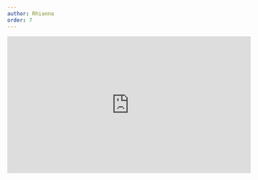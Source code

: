 ```yaml
---
author: Rhianna
order: 7
---
```

<div class=“video-container”>
<iframe width="560" height="315" src="https://www.youtube-nocookie.com/embed/Zx8CYPuAWVU" title="YouTube video player" frameborder="0" allow="accelerometer; autoplay; clipboard-write; encrypted-media; gyroscope; picture-in-picture" allowfullscreen></iframe>
</div>
